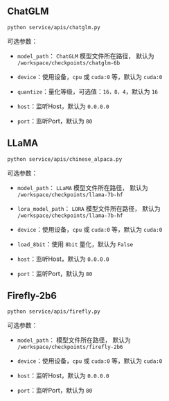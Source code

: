 ## ChatGLM

```shell
python service/apis/chatglm.py
```

可选参数：

+ `model_path`： `ChatGLM` 模型文件所在路径， 默认为 `/workspace/checkpoints/chatglm-6b`

+ `device`：使用设备，`cpu` 或 `cuda:0` 等，默认为 `cuda:0`

+ `quantize`：量化等级，可选值：`16，8，4`，默认为 `16`

+ `host`：监听Host，默认为 `0.0.0.0`

+ `port`：监听Port，默认为 `80`

## LLaMA

```shell
python service/apis/chinese_alpaca.py
```

可选参数：

+ `model_path`： `LLaMA` 模型文件所在路径， 默认为 `/workspace/checkpoints/llama-7b-hf`

+ `lora_model_path`： `LORA` 模型文件所在路径， 默认为 `/workspace/checkpoints/llama-7b-hf`

+ `device`：使用设备，`cpu` 或 `cuda:0` 等，默认为 `cuda:0`

+ `load_8bit`：使用 `8bit` 量化，默认为 `False`

+ `host`：监听Host，默认为 `0.0.0.0`

+ `port`：监听Port，默认为 `80`

## Firefly-2b6

```shell
python service/apis/firefly.py
```

可选参数：

+ `model_path`： 模型文件所在路径， 默认为 `/workspace/checkpoints/firefly-2b6`

+ `device`：使用设备，`cpu` 或 `cuda:0` 等，默认为 `cuda:0`

+ `host`：监听Host，默认为 `0.0.0.0`

+ `port`：监听Port，默认为 `80`